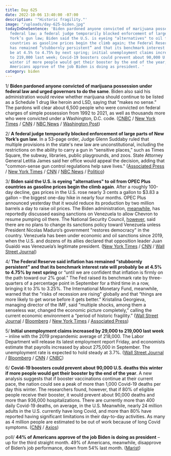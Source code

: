 ```yaml
---
title: Day 625
date: 2022-10-06 13:40:00 -07:00
description: '"Historic fragility."'
image: "/uploads/day-625-biden.jpg"
todayInOneSentence: 'Biden pardoned anyone convicted of marijuana possession under
  federal law; a federal judge temporarily blocked enforcement of large parts of New
  York’s gun law; Biden said the U.S. is eyeing "alternatives" to oil from OPEC Plus
  countries as gasoline prices begin the climb again; the Federal Reserve said inflation
  has remained “stubbornly persistent” and that its benchmark interest rate will probably
  be at 4.5% to 4.75% by next spring; initial unemployment claims increased by 29,000
  to 219,000 last week; Covid-19 boosters could prevent about 90,000 U.S. deaths this
  winter if more people would get their booster by the end of the year; and 44% of
  Americans approve of the job Biden is doing as president. '
category: biden
---
```


1/ **Biden pardoned anyone convicted of marijuana possession under federal law and urged governors to do the same**. Biden also said his administration would review whether marijuana should continue to be listed as a Schedule 1 drug like heroin and LSD, saying that “makes no sense.” The pardons will clear about 6,500 people who were convicted on federal charges of simple possession from 1992 to 2021, as well as thousands more who were convicted under a Washington, D.C. code. ([CNBC](https://www.cnbc.com/2022/10/06/biden-to-pardon-all-prior-federal-offenses-of-simple-marijuana-possession-.html) / [New York Times](https://www.nytimes.com/2022/10/06/us/politics/biden-marijuana-pardon.html) / [CNN](https://www.cnn.com/2022/10/06/politics/marijuana-decriminalization-white-house-joe-biden/index.html) / [NBC News](https://www.nbcnews.com/politics/biden-pardon-prior-federal-offenses-simple-marijuana-possession-rcna51088) / [Washington Post](https://www.washingtonpost.com/politics/2022/10/06/biden-marijuana-decriminalization/))

2/ **A federal judge temporarily blocked enforcement of large parts of New York’s gun law**. In a 53-page order, Judge Glenn Suddaby ruled that multiple provisions in the state's new law are unconstitutional, including the restrictions on the ability to carry a gun in “sensitive places,” such as Times Square, the subway, libraries, public playgrounds, and zoos. State Attorney General Letitia James said her office would appeal the decision, adding that "common-sense gun control regulations help save lives." ([Associated Press](https://apnews.com/article/us-supreme-court-new-york-social-media-gun-politics-d2682ad7dc21aacac49b247e2a3cd518) / [New York Times](https://www.nytimes.com/2022/10/06/nyregion/judge-blocks-ny-gun-law.html) / [CNN](https://www.cnn.com/2022/10/06/politics/new-york-gun-law-restraining-order/index.html) / [NBC News](https://www.nbcnews.com/politics/politics-news/federal-judge-rolls-back-new-yorks-new-gun-law-rcna51052) / [Politico](https://www.politico.com/news/2022/10/06/new-york-gun-control-blocked-00060756))

3/ **Biden said the U.S. is eyeing "alternatives" to oil from OPEC Plus countries as gasoline prices begin the climb again**. After a roughly 100-day decline, gas prices in the U.S. rose nearly 3 cents a gallon to $3.83 a gallon – the biggest one-day hike in nearly four months. OPEC Plus announced yesterday that it would reduce its production by two million barrels a day to raise oil prices. The Biden administration, [meanwhile](https://www.wsj.com/articles/u-s-plans-to-ease-venezuela-sanctions-enabling-chevron-to-pump-oil-11665005719), has reportedly discussed easing sanctions on Venezuela to allow Chevron to resume pumping oil there. The National Security Council, [however](https://www.bloomberg.com/news/articles/2022-10-06/us-denies-report-of-plans-to-change-venezuela-sanctions-policy?sref=MIBMEEoj), said there are no plans to change its sanctions policy toward Venezuela unless President Nicolas Maduro’s government "restores democracy" in the country. Venezuela has been under economic and oil sanctions since 2019, when the U.S. and dozens of its allies declared that opposition leader Juan Guaidó was Venezuela’s legitimate president. ([New York Times](https://www.nytimes.com/2022/10/06/business/biden-says-the-us-is-eyeing-alternatives-to-opec-oil.html) / [CNN](https://www.cnn.com/2022/10/05/energy/gas-prices/index.html) / [Wall Street Journal](https://www.wsj.com/articles/u-s-gasoline-prices-are-climbing-again-and-may-get-worse-11665048601?mod=djemalertNEWS))

4/ **The Federal Reserve said inflation has remained “stubbornly persistent” and that its benchmark interest rate will probably be at 4.5% to 4.75% by next spring** or “until we are confident that inflation is firmly on the path toward our 2% goal.” The Fed raised its benchmark rate by three-quarters of a percentage point in September for a third time in a row, bringing it to 3% to 3.25%. The International Monetary Fund, meanwhile, warned that the "risks of recession are rising" globally and that “things are more likely to get worse before it gets better.” Kristalina Georgieva, managing director of the IMF, said "multiple shocks, among them a senseless war, changed the economic picture completely,” calling the current economic environment a “period of historic fragility.” ([Wall Street Journal](https://www.wsj.com/articles/fed-official-says-inflation-is-stubbornly-persistent-justifying-rapid-rate-rises-11665075908) / [Bloomberg](https://www.bloomberg.com/news/articles/2022-10-06/evans-says-fed-headed-for-4-5-4-75-interest-rate-by-early-2023?srnd=premium&sref=MIBMEEoj) / [New York Times](https://www.nytimes.com/2022/10/06/business/imf-global-outlook-recession-risks.html) / [Associated Press](https://apnews.com/article/business-economic-growth-international-monetary-fund-government-and-politics-1c893f6ed1dee8360d6467c2fbd9c7fe))

5/ **Initial unemployment claims increased by 29,000 to 219,000 last week** – inline with the 2019 prepandemic average of 218,000. The Labor Department will release its latest employment report Friday, and economists estimate that payrolls increased by about 275,000 in September. The unemployment rate is expected to hold steady at 3.7%. ([Wall Street Journal](https://www.wsj.com/articles/u-s-jobless-claims-rose-last-week-but-remain-historically-low-11665061396) / [Bloomberg](https://www.bloomberg.com/news/articles/2022-10-06/us-jobless-claims-rise-by-more-than-forecast-to-219-000?srnd=markets-vp&sref=MIBMEEoj) / [CNN](https://www.cnn.com/2022/10/06/economy/september-jobs-report-preview/index.html) / [CNBC](https://www.cnbc.com/2022/10/06/fridays-jobs-report-could-be-a-case-where-good-news-isnt-really-good.html))

6/ **Covid-19 boosters could prevent about 90,000 U.S. deaths this winter if more people would get their booster by the end of the year**. A new analysis suggests that if booster vaccinations continue at their current pace, the nation could see a peak of more than 1,000 Covid-19 deaths per day this winter. The researchers found, however, that if 80% of eligible people receive their booster, it would prevent about 90,000 deaths and more than 936,000 hospitalizations. There are currently more than 400 daily Covid-19 deaths, on average, in the U.S. Meanwhile, nearly 24 million adults in the U.S. currently have long Covid, and more than 80%  have reported having significant limitations in their day-to-day activities. As many as 4 million people are estimated to be out of work because of long Covid symptoms. ([CNN](https://www.cnn.com/2022/10/05/health/covid-boosters-deaths-winter/index.html) / [Axios](https://www.axios.com/2022/10/06/long-covid-cdc-data-disabling))

poll/ **44% of Americans approve of the job Biden is doing as president** – up for the third straight month. 49% of Americans, meanwhile, disapprove of Biden’s job performance, down from 54% last month. ([Marist](https://maristpoll.marist.edu/polls/bidens-job-approval-rating-the-midterm-elections/))